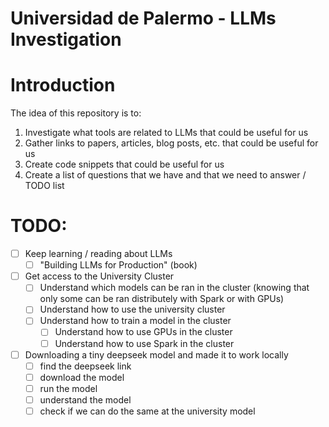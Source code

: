 # Universidad de Palermo - LLMs Investigation

# Introduction

The idea of this repository is to:

1. Investigate what tools are related to LLMs that could be useful for us
2. Gather links to papers, articles, blog posts, etc. that could be useful for us
3. Create code snippets that could be useful for us
4. Create a list of questions that we have and that we need to answer / TODO list

# TODO:

- [ ] Keep learning / reading about LLMs
    - [ ] "Building LLMs for Production" (book)

- [ ] Get access to the University Cluster
    - [ ] Understand which models can be ran in the cluster (knowing that only some can be ran distributely with Spark
      or with GPUs)
    - [ ] Understand how to use the university cluster
    - [ ] Understand how to train a model in the cluster
        - [ ] Understand how to use GPUs in the cluster
        - [ ] Understand how to use Spark in the cluster

- [ ] Downloading a tiny deepseek model and made it to work locally
    - [ ] find the deepseek link
    - [ ] download the model
    - [ ] run the model
    - [ ] understand the model
    - [ ] check if we can do the same at the university model
